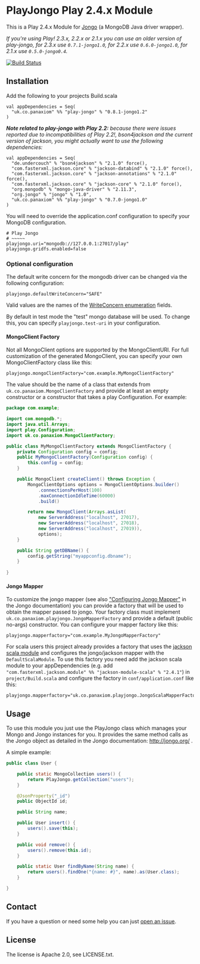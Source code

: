 PlayJongo Play 2.4.x Module
=====================================

This is a Play 2.4.x Module for [Jongo](http://jongo.org/)
(a MongoDB Java driver wrapper).

*If you're using Play! 2.3.x, 2.2.x or 2.1.x you can use an older version of play-jongo, for 2.3.x use `0.7.1-jongo1.0`, for 2.2.x use `0.6.0-jongo1.0`, for 2.1.x use `0.5.0-jongo0.4`.*

[![Build Status](https://jenkins.inoio.de/job/play-jongo/badge/icon)](http://jenkins.inoio.de/job/play-jongo/)

Installation
-----------

Add the following to your projects Build.scala

	val appDependencies = Seq(
	  "uk.co.panaxiom" %% "play-jongo" % "0.8.1-jongo1.2"
	)

*__Note related to play-jongo with Play 2.2:__ because there were issues reported due to incompatibilities of Play 2.2!, bson4jackson and the current version of jackson,
you might actually want to use the following dependencies:*

	val appDependencies = Seq(
	  "de.undercouch" % "bson4jackson" % "2.1.0" force(),
	  "com.fasterxml.jackson.core" % "jackson-databind" % "2.1.0" force(),
	  "com.fasterxml.jackson.core" % "jackson-annotations" % "2.1.0" force(),
	  "com.fasterxml.jackson.core" % "jackson-core" % "2.1.0" force(),
	  "org.mongodb" % "mongo-java-driver" % "2.11.3",
	  "org.jongo" % "jongo" % "1.0",
	  "uk.co.panaxiom" %% "play-jongo" % "0.7.0-jongo1.0"
	)

You will need to override the application.conf configuration to specify your MongoDB configuration.

	# Play Jongo
	# ~~~~~
	playjongo.uri="mongodb://127.0.0.1:27017/play"
	playjongo.gridfs.enabled=false

### Optional configuration

The default write concern for the mongodb driver can be changed via the following configuration:

	playjongo.defaultWriteConcern="SAFE"

Valid values are the names of the [WriteConcern enumeration](http://api.mongodb.org/java/current/com/mongodb/WriteConcern.html) fields.

By default in test mode the "test" mongo database will be used. To change this, you can specify `playjongo.test-uri` in your configuration.

#### MongoClient Factory

Not all MongoClient options are supported by the MongoClientURI.  For full customization of the generated MongoClient, you can specify
your own MongoClientFactory class like this:

    playjongo.mongoClientFactory="com.example.MyMongoClientFactory"

The value should be the name of a class that extends from `uk.co.panaxiom.MongoClientFactory` and provide at least an empty constructor or
a constructor that takes a play Configuration.  For example:

```java
package com.example;

import com.mongodb.*;
import java.util.Arrays;
import play.Configuration;
import uk.co.panaxiom.MongoClientFactory;

public class MyMongoClientFactory extends MongoClientFactory {
    private Configuration config = config;
    public MyMongoClientFactory(Configuration config) {
        this.config = config;
    }

    public MongoClient createClient() throws Exception {
        MongoClientOptions options = MongoClientOptions.builder()
            .connectionsPerHost(100)
            .maxConnectionIdleTime(60000)
            .build() 

        return new MongoClient(Arrays.asList(
            new ServerAddress("localhost", 27017),
            new ServerAddress("localhost", 27018),
            new ServerAddress("localhost", 27019)),
            options);
    }

    public String getDBName() {
        config.getString("myappconfig.dbname");
    }
    
}
```

#### Jongo Mapper

To customize the jongo mapper (see also ["Configuring Jongo Mapper"](http://jongo.org/#jongo-mapper) in the Jongo documentation) you can
provide a factory that will be used to obtain the mapper passed to jongo. Your factory class must implement
`uk.co.panaxiom.playjongo.JongoMapperFactory` and provide a default (public no-args) constructor.
You can configure your mapper factory like this:

    playjongo.mapperfactory="com.example.MyJongoMapperFactory"

For scala users this project already provides a factory that uses the [jackson scala module](https://github.com/FasterXML/jackson-module-scala)
and configures the jongo/jackson mapper with the `DefaultScalaModule`. To use this factory you need add the jackson scala module to your appDependencies
(e.g. add `"com.fasterxml.jackson.module" %% "jackson-module-scala" % "2.4.1"`) in `project/Build.scala` and configure the factory in
`conf/application.conf` like this:

    playjongo.mapperfactory="uk.co.panaxiom.playjongo.JongoScalaMapperFactory"

Usage
-----

To use this module you just use the PlayJongo class which manages your Mongo and Jongo instances for you. It provides the same method calls as the Jongo object as detailed in the Jongo documentation: http://jongo.org/ .

A simple example:

```java
public class User {

    public static MongoCollection users() {
        return PlayJongo.getCollection("users");
    }

    @JsonProperty("_id")
    public ObjectId id;

    public String name;

    public User insert() {
        users().save(this);
    }

    public void remove() {
        users().remove(this.id);
    }

    public static User findByName(String name) {
        return users().findOne("{name: #}", name).as(User.class);
    }

}
```

Contact
-------

If you have a question or need some help you can just [open an issue](https://github.com/alexanderjarvis/play-jongo/issues). 

License
-------

The license is Apache 2.0, see LICENSE.txt.
